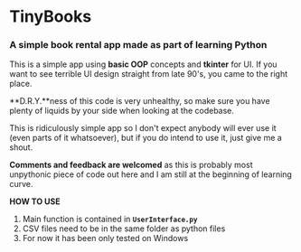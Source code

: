 # TinyBooks
### A simple book rental app made as part of learning Python  

This is a simple app using **basic OOP** concepts and **tkinter** for UI.
If you want to see terrible UI design straight from late 90's, you came to the right place.

**D.R.Y.**ness of this code is very unhealthy, so make sure you have plenty of liquids by your side when looking at the codebase.

This is ridiculously simple app so I don't expect anybody will ever use it (even parts of it whatsoever), but if you do intend to use it, just give me a shout.

**Comments and feedback are welcomed** as this is probably most unpythonic piece of code out here and I am still at the beginning of learning curve.  

**HOW TO USE**
1. Main function is contained in 
**``` UserInterface.py ```**
2. CSV files need to be in the same folder as python files
3. For now it has been only tested on Windows
